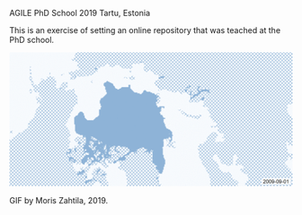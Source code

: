 AGILE PhD School 2019
Tartu, Estonia

This is an exercise of setting an online repository that was teached at the PhD school.

![Statistics explained](alaska_ice_melt.gif)

GIF by Moris Zahtila, 2019.